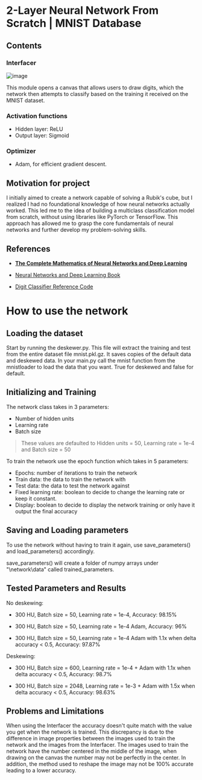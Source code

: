#  2-Layer Neural Network From Scratch  | MNIST Database 

## Contents
### Interfacer
![image](https://github.com/user-attachments/assets/35aa426b-a663-4bae-a9cc-0364da3649f6)

This module opens a canvas that allows users to draw digits, which the network then attempts to classify based on the training it received on the MNIST dataset.



### Activation functions
- Hidden layer: ReLU
- Output layer: Sigmoid

### Optimizer
- Adam, for efficient gradient descent.


## Motivation for project
I initially aimed to create a network capable of solving a Rubik's cube, but I realized I had no foundational knowledge of how neural networks actually worked. This led me to the idea of building a multiclass classification model from scratch, without using libraries like PyTorch or TensorFlow. This approach has allowed me to grasp the core fundamentals of neural networks and further develop my problem-solving skills.

  
## References
- [**The Complete Mathematics of Neural Networks and Deep Learning**](https://www.youtube.com/watch?v=Ixl3nykKG9M)

- [Neural Networks and Deep Learning Book](http://neuralnetworksanddeeplearning.com/chap1.html)
- [Digit Classifier Reference Code](https://github.com/kdexd/digit-classifier/tree/master)

# How to use the network
## Loading the dataset
Start by running the deskewer.py. This file will extract the training and test from the entire dataset file mnist.pkl.gz. It saves copies of the default data and deskewed data.
In your main.py call the mnist function from the mnistloader to load the data that you want. True for deskewed and false for default.

## Initializing and Training
The network class takes in 3 parameters:
- Number of hidden units
- Learning rate
- Batch size
> These values are defaulted to Hidden units = 50, Learning rate = 1e-4 and Batch size = 50

To train the network use the epoch function which takes in 5 parameters:
- Epochs: number of iterations to train the network
- Train data: the data to train the network with
- Test data: the data to test the network against
- Fixed learning rate: boolean to decide to change the learning rate or keep it constant.
- Display: boolean to decide to display the network training or only have it output the final accuracy 


## Saving and Loading parameters
To use the network without having to train it again, use save_parameters() and load_parameters() accordingly.

save_parameters() will create a folder of numpy arrays under "\network\data\" called trained_parameters.

## Tested Parameters and Results
No deskewing: 
  - 300 HU,  Batch size = 50, Learning rate = 1e-4, Accuracy: 98.15%

  - 300 HU, Batch size = 50, Learning rate = 1e-4 Adam, Accuracy: 96%

  - 300 HU, Batch size = 50, Learning rate = 1e-4 Adam with 1.1x when delta accuracy < 0.5, Accuracy: 97.87%

Deskewing:
  - 300 HU, Batch size = 600, Learning rate = 1e-4 + Adam with 1.1x when delta accuracy < 0.5, Accuracy: 98.7%

  - 300 HU, Batch size = 2048, Learning rate = 1e-3 + Adam with 1.5x when delta accuracy < 0.5, Accuracy: 98.63%

## Problems and Limitations 
When using the Interfacer the accuracy doesn't quite match with the value you get when the network is trained. This discrepancy is due to the difference in image properties between the images used to train the network and the images from the Interfacer. The images used to train the network have the number centered in the middle of the image, when drawing on the canvas the number may not be perfectly in the center. In addition, the method used to reshape the image may not be 100% accurate leading to a lower accuracy.
